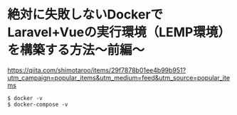 

# 絶対に失敗しないDockerでLaravel+Vueの実行環境（LEMP環境）を構築する方法〜前編〜

https://qiita.com/shimotaroo/items/29f7878b01ee4b99b951?utm_campaign=popular_items&utm_medium=feed&utm_source=popular_items



```
$ docker -v
$ docker-compose -v
```